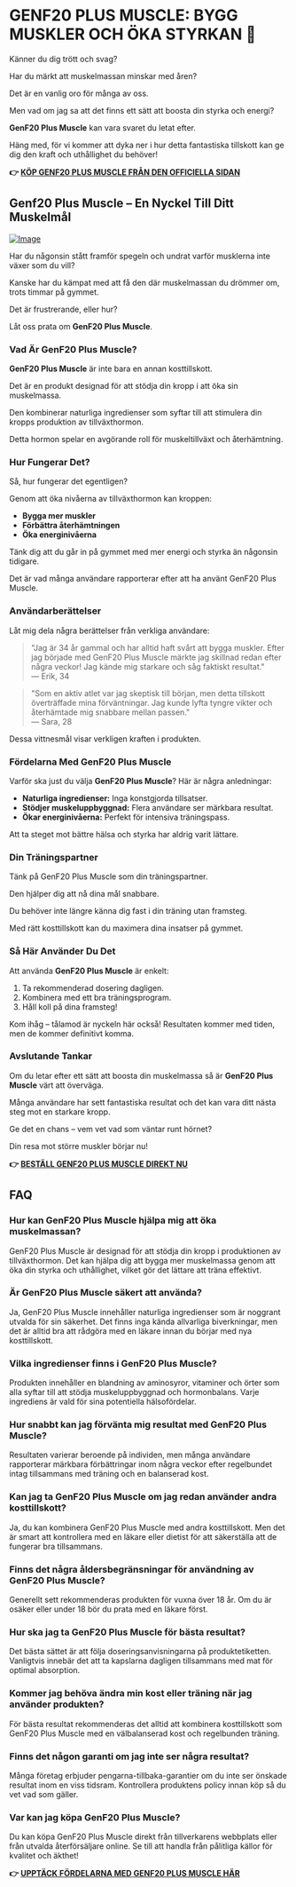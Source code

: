 # GENF20 PLUS MUSCLE: BYGG MUSKLER OCH ÖKA STYRKAN 💪

Känner du dig trött och svag? 

Har du märkt att muskelmassan minskar med åren? 

Det är en vanlig oro för många av oss. 

Men vad om jag sa att det finns ett sätt att boosta din styrka och energi? 

**GenF20 Plus Muscle** kan vara svaret du letat efter. 

Häng med, för vi kommer att dyka ner i hur detta fantastiska tillskott kan ge dig den kraft och uthållighet du behöver!



**👉 [KÖP GENF20 PLUS MUSCLE FRÅN DEN OFFICIELLA SIDAN](https://gchaffi.com/S1eHaqno)**

## Genf20 Plus Muscle – En Nyckel Till Ditt Muskelmål

[![Image](https://www2.sellhealth.com/166/genf20_muscle_2_2.jpg)](https://gchaffi.com/S1eHaqno)

Har du någonsin stått framför spegeln och undrat varför musklerna inte växer som du vill? 

Kanske har du kämpat med att få den där muskelmassan du drömmer om, trots timmar på gymmet. 

Det är frustrerande, eller hur?  

Låt oss prata om **GenF20 Plus Muscle**.

### Vad Är GenF20 Plus Muscle?

**GenF20 Plus Muscle** är inte bara en annan kosttillskott. 

Det är en produkt designad för att stödja din kropp i att öka sin muskelmassa. 

Den kombinerar naturliga ingredienser som syftar till att stimulera din kropps produktion av tillväxthormon. 

Detta hormon spelar en avgörande roll för muskeltillväxt och återhämtning.

### Hur Fungerar Det?

Så, hur fungerar det egentligen? 

Genom att öka nivåerna av tillväxthormon kan kroppen:

- **Bygga mer muskler**
- **Förbättra återhämtningen**
- **Öka energinivåerna**

Tänk dig att du går in på gymmet med mer energi och styrka än någonsin tidigare. 

Det är vad många användare rapporterar efter att ha använt GenF20 Plus Muscle.

### Användarberättelser

Låt mig dela några berättelser från verkliga användare:

> "Jag är 34 år gammal och har alltid haft svårt att bygga muskler. Efter jag började med GenF20 Plus Muscle märkte jag skillnad redan efter några veckor! Jag kände mig starkare och såg faktiskt resultat."  
> — Erik, 34

> "Som en aktiv atlet var jag skeptisk till början, men detta tillskott överträffade mina förväntningar. Jag kunde lyfta tyngre vikter och återhämtade mig snabbare mellan passen."  
> — Sara, 28

Dessa vittnesmål visar verkligen kraften i produkten.

### Fördelarna Med GenF20 Plus Muscle

Varför ska just du välja **GenF20 Plus Muscle**? Här är några anledningar:

- **Naturliga ingredienser:** Inga konstgjorda tillsatser.
- **Stödjer muskeluppbyggnad:** Flera användare ser märkbara resultat.
- **Ökar energinivåerna:** Perfekt för intensiva träningspass.

Att ta steget mot bättre hälsa och styrka har aldrig varit lättare.

### Din Träningspartner

Tänk på GenF20 Plus Muscle som din träningspartner. 

Den hjälper dig att nå dina mål snabbare.

Du behöver inte längre känna dig fast i din träning utan framsteg. 

Med rätt kosttillskott kan du maximera dina insatser på gymmet.

### Så Här Använder Du Det

Att använda **GenF20 Plus Muscle** är enkelt:

1. Ta rekommenderad dosering dagligen.
2. Kombinera med ett bra träningsprogram.
3. Håll koll på dina framsteg!

Kom ihåg – tålamod är nyckeln här också! Resultaten kommer med tiden, men de kommer definitivt komma.

### Avslutande Tankar

Om du letar efter ett sätt att boosta din muskelmassa så är **GenF20 Plus Muscle** värt att överväga.

Många användare har sett fantastiska resultat och det kan vara ditt nästa steg mot en starkare kropp.

Ge det en chans – vem vet vad som väntar runt hörnet?

Din resa mot större muskler börjar nu!



**👉 [BESTÄLL GENF20 PLUS MUSCLE DIREKT NU](https://gchaffi.com/S1eHaqno)**

## FAQ

### Hur kan GenF20 Plus Muscle hjälpa mig att öka muskelmassan?
GenF20 Plus Muscle är designad för att stödja din kropp i produktionen av tillväxthormon. Det kan hjälpa dig att bygga mer muskelmassa genom att öka din styrka och uthållighet, vilket gör det lättare att träna effektivt.

### Är GenF20 Plus Muscle säkert att använda?
Ja, GenF20 Plus Muscle innehåller naturliga ingredienser som är noggrant utvalda för sin säkerhet. Det finns inga kända allvarliga biverkningar, men det är alltid bra att rådgöra med en läkare innan du börjar med nya kosttillskott.

### Vilka ingredienser finns i GenF20 Plus Muscle?
Produkten innehåller en blandning av aminosyror, vitaminer och örter som alla syftar till att stödja muskeluppbyggnad och hormonbalans. Varje ingrediens är vald för sina potentiella hälsofördelar.

### Hur snabbt kan jag förvänta mig resultat med GenF20 Plus Muscle?
Resultaten varierar beroende på individen, men många användare rapporterar märkbara förbättringar inom några veckor efter regelbundet intag tillsammans med träning och en balanserad kost.

### Kan jag ta GenF20 Plus Muscle om jag redan använder andra kosttillskott?
Ja, du kan kombinera GenF20 Plus Muscle med andra kosttillskott. Men det är smart att kontrollera med en läkare eller dietist för att säkerställa att de fungerar bra tillsammans.

### Finns det några åldersbegränsningar för användning av GenF20 Plus Muscle?
Generellt sett rekommenderas produkten för vuxna över 18 år. Om du är osäker eller under 18 bör du prata med en läkare först.

### Hur ska jag ta GenF20 Plus Muscle för bästa resultat?
Det bästa sättet är att följa doseringsanvisningarna på produktetiketten. Vanligtvis innebär det att ta kapslarna dagligen tillsammans med mat för optimal absorption.

### Kommer jag behöva ändra min kost eller träning när jag använder produkten?
För bästa resultat rekommenderas det alltid att kombinera kosttillskott som GenF20 Plus Muscle med en välbalanserad kost och regelbunden träning. 

### Finns det någon garanti om jag inte ser några resultat?
Många företag erbjuder pengarna-tillbaka-garantier om du inte ser önskade resultat inom en viss tidsram. Kontrollera produktens policy innan köp så du vet vad som gäller.

### Var kan jag köpa GenF20 Plus Muscle?
Du kan köpa GenF20 Plus Muscle direkt från tillverkarens webbplats eller från utvalda återförsäljare online. Se till att handla från pålitliga källor för kvalitet och äkthet!



**👉 [UPPTÄCK FÖRDELARNA MED GENF20 PLUS MUSCLE HÄR](https://gchaffi.com/S1eHaqno)**
